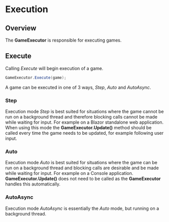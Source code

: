 ﻿# Execution

## Overview

The **GameExecutor** is responsible for executing games.

## Execute

Calling *Execute* will begin execution of a game.

```csharp
GameExecutor.Execute(game);
```

A game can be executed in one of 3 ways, *Step*, *Auto* and *AutoAsync*.

### Step

Execution mode *Step* is best suited for situations where the game cannot be run on a background thread and therefore blocking calls cannot be made while waiting for input. For example on a Blazor standalone web application. When using this mode the **GameExecutor.Update()** method should be called every time the game needs to be updated, for example following user input.

### Auto

Execution mode *Auto* is best suited for situations where the game can be run on a background thread and blocking calls are desirable and be made while waiting for input. For example on a Console application. **GameExecutor.Update()** does not need to be called as the **GameExecutor** handles this automatically.

### AutoAsync

Execution mode *AutoAsync* is essentially the *Auto* mode, but running on a background thread.